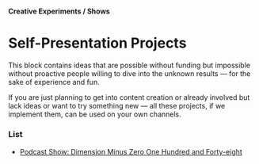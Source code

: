 #### Creative Experiments / Shows

# Self-Presentation Projects

This block contains ideas that are possible without funding but impossible without proactive people willing to dive into the unknown results — for the sake of experience and fun.

If you are just planning to get into content creation or already involved but lack ideas or want to try something new — all these projects, if we implement them, can be used on your own channels.

### List

- [Podcast Show: Dimension Minus Zero One Hundred and Forty-eight](/podcast-show)